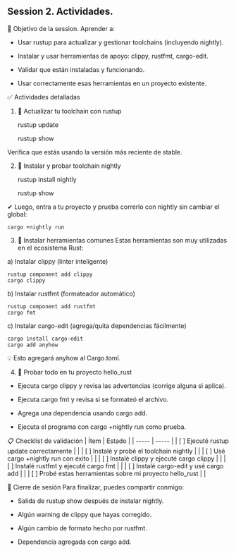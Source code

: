 ## Session 2. Actividades.

🎯 Objetivo de la session.
Aprender a:

* Usar rustup para actualizar y gestionar toolchains (incluyendo nightly).

* Instalar y usar herramientas de apoyo: clippy, rustfmt, cargo-edit.

* Validar que están instaladas y funcionando.

* Usar correctamente esas herramientas en un proyecto existente.

✅ Actividades detalladas
1. 🔄 Actualizar tu toolchain con rustup

    rustup update
   
    rustup show

Verifica que estás usando la versión más reciente de stable.

2. 🌙 Instalar y probar toolchain nightly

    rustup install nightly
   
    rustup show

✔ Luego, entra a tu proyecto y prueba correrlo con nightly sin cambiar el global:

    cargo +nightly run

3. 🔧 Instalar herramientas comunes
Estas herramientas son muy utilizadas en el ecosistema Rust:

a) Instalar clippy (linter inteligente)
 
    rustup component add clippy
    cargo clippy
    
b) Instalar rustfmt (formateador automático)

    rustup component add rustfmt
    cargo fmt
    
c) Instalar cargo-edit (agrega/quita dependencias fácilmente)

    cargo install cargo-edit
    cargo add anyhow

💡 Esto agregará anyhow al Cargo.toml.

4. 🧪 Probar todo en tu proyecto hello_rust
* Ejecuta cargo clippy y revisa las advertencias (corrige alguna si aplica).

* Ejecuta cargo fmt y revisa si se formateó el archivo.

* Agrega una dependencia usando cargo add.

* Ejecuta el programa con cargo +nightly run como prueba.

📋 Checklist de validación
|  Ítem  |	Estado  |
| ----- | ----- |
| [ ] Ejecuté rustup update correctamente	 |  |
| [ ] Instalé y probé el toolchain nightly	 |  |
| [ ] Usé cargo +nightly run con éxito	 |  |
| [ ] Instalé clippy y ejecuté cargo clippy	 |  |
| [ ] Instalé rustfmt y ejecuté cargo fmt	 |  |
| [ ] Instalé cargo-edit y usé cargo add <crate>	 |  |
| [ ] Probé estas herramientas sobre mi proyecto hello_rust	 |  |

📝 Cierre de sesión
Para finalizar, puedes compartir conmigo:

* Salida de rustup show después de instalar nightly.

* Algún warning de clippy que hayas corregido.

* Algún cambio de formato hecho por rustfmt.

* Dependencia agregada con cargo add.

